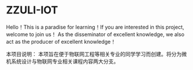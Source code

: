 # ZZULI-IOT
Hello！This is a paradise for learning！If you are interested in this project, welcome to join us！
As the disseminator of excellent knowledge, we also act as the producer of excellent knowledge！

本项目说明：
本项旨在便于物联网工程等相关专业的同学学习而创建。将分为微机系统设计与物联网专业相关课程内容两大分支。

